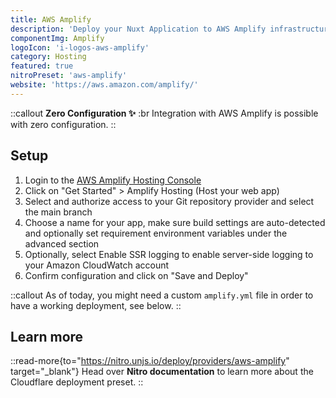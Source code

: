 ```yaml
---
title: AWS Amplify
description: 'Deploy your Nuxt Application to AWS Amplify infrastructure.'
componentImg: Amplify
logoIcon: 'i-logos-aws-amplify'
category: Hosting
featured: true
nitroPreset: 'aws-amplify'
website: 'https://aws.amazon.com/amplify/'
---
```


::callout
**Zero Configuration ✨**
:br
Integration with AWS Amplify is possible with zero configuration.
::

## Setup

1. Login to the [AWS Amplify Hosting Console](https://console.aws.amazon.com/amplify/)
2. Click on "Get Started" > Amplify Hosting (Host your web app)
3. Select and authorize access to your Git repository provider and select the main branch
4. Choose a name for your app, make sure build settings are auto-detected and optionally set requirement environment variables under the advanced section
5. Optionally, select Enable SSR logging to enable server-side logging to your Amazon CloudWatch account
6. Confirm configuration and click on "Save and Deploy"

::callout
As of today, you might need a custom `amplify.yml` file in order to have a working deployment, see below.
::

## Learn more

::read-more{to="https://nitro.unjs.io/deploy/providers/aws-amplify" target="_blank"}
Head over **Nitro documentation** to learn more about the Cloudflare deployment preset.
::
